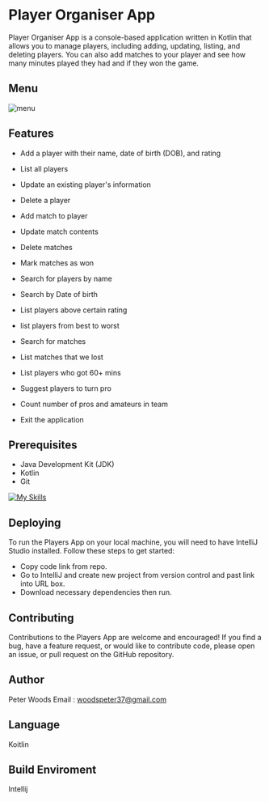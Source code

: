 # Player Organiser App

Player Organiser App is a console-based application written in Kotlin that allows you to manage players, including adding, updating, listing, and deleting players. You can also add matches to your player and see how many minutes played they had and if they won the game.

## Menu

![menu](https://user-images.githubusercontent.com/94681624/235331884-ca36d5bb-678b-4de8-9ea4-d1c9d290050a.png)


## Features

- Add a player with their name, date of birth (DOB), and rating
- List all players
- Update an existing player's information
- Delete a player
- Add match to player
- Update match contents
- Delete matches
- Mark matches as won
- Search for players by name
- Search by Date of birth
- List players above certain rating
- list players from best to worst
- Search for matches
- List matches that we lost
- List players who got 60+ mins
- Suggest players to turn pro
- Count number of pros and amateurs in team

- Exit the application

## Prerequisites

- Java Development Kit (JDK) 
- Kotlin 
- Git 

[![My Skills](https://skills.thijs.gg/icons?i=kotlin)](https://skills.thijs.gg)


## Deploying 
To run the Players App on your local machine, you will need to have IntelliJ Studio installed. Follow these steps to get started:

*	Copy code link from repo.
*	Go to IntelliJ and create new project from version control and past link into URL box.
*	Download necessary dependencies then run.


## Contributing 
Contributions to the Players App are welcome and encouraged! If you find a bug, have a feature request, or would like to contribute code, please open an issue, or pull request on the GitHub repository.

## Author 
Peter Woods
Email : woodspeter37@gmail.com

## Language
Koitlin

## Build Enviroment 
Intellij


